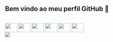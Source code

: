 ## Bem vindo ao meu perfil GitHub 👋 

<div style="display: inline_block"><br>
  <img align="center" height="30" width="40" src="https://cdn.jsdelivr.net/gh/devicons/devicon@latest/icons/nodejs/nodejs-original.svg">
  <img align="center" height="30" width="40" src="https://cdn.jsdelivr.net/gh/devicons/devicon@latest/icons/javascript/javascript-original.svg">
  <img align="center" height="30" width="40" src="https://cdn.jsdelivr.net/gh/devicons/devicon@latest/icons/typescript/typescript-original.svg">
  <img align="center" height="30" width="40" src="https://cdn.jsdelivr.net/gh/devicons/devicon@latest/icons/react/react-original.svg">
  <img align="center" height="30" width="40" src="https://cdn.jsdelivr.net/gh/devicons/devicon@latest/icons/html5/html5-original.svg">
  <img align="center" height="30" width="40" src="https://cdn.jsdelivr.net/gh/devicons/devicon@latest/icons/css3/css3-original.svg">
</div>

<div>
    <a href="https://www.linkedin.com/in/bruna-barbosa-guimaraes/" target="_blank"><img src="https://img.shields.io/badge/-LinkedIn-%230077B5?style=for-the-badge&logo=linkedin&logoColor=white" target="_blank"></a> 
</div>   
